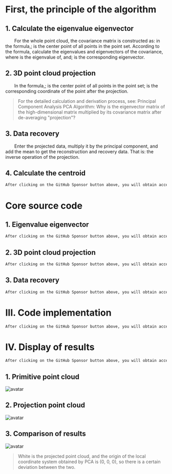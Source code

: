 #  First, the principle of the algorithm 

##  1. Calculate the eigenvalue eigenvector 

   For the whole point cloud, the covariance matrix is constructed as: in the formula,; is the center point of all points in the point set. According to the formula, calculate the eigenvalues and eigenvectors of the covariance, where is the eigenvalue of, and; is the corresponding eigenvector. 

##  2. 3D point cloud projection 

    In the formula,; is the center point of all points in the point set; is the corresponding coordinate of the point after the projection. 

>  For the detailed calculation and derivation process, see: Principal Component Analysis PCA Algorithm: Why is the eigenvector matrix of the high-dimensional matrix multiplied by its covariance matrix after de-averaging "projection"? 

##  3. Data recovery 

   Enter the projected data, multiply it by the principal component, and add the mean to get the reconstruction and recovery data. That is: the inverse operation of the projection. 

##  4. Calculate the centroid 

  ```python  
After clicking on the GitHub Sponsor button above, you will obtain access permissions to my private code repository ( https://github.com/slowlon/my_code_bar ) to view this blog code. By searching the code number of this blog, you can find the code you need, code number is: 2024020309574160361
  ```  
#  Core source code 

##  1. Eigenvalue eigenvector 

  ```python  
After clicking on the GitHub Sponsor button above, you will obtain access permissions to my private code repository ( https://github.com/slowlon/my_code_bar ) to view this blog code. By searching the code number of this blog, you can find the code you need, code number is: 2024020309574160361
  ```  
##  2. 3D point cloud projection 

  ```python  
After clicking on the GitHub Sponsor button above, you will obtain access permissions to my private code repository ( https://github.com/slowlon/my_code_bar ) to view this blog code. By searching the code number of this blog, you can find the code you need, code number is: 2024020309574160361
  ```  
##  3. Data recovery 

  ```python  
After clicking on the GitHub Sponsor button above, you will obtain access permissions to my private code repository ( https://github.com/slowlon/my_code_bar ) to view this blog code. By searching the code number of this blog, you can find the code you need, code number is: 2024020309574160361
  ```  
#  III. Code implementation 

  ```python  
After clicking on the GitHub Sponsor button above, you will obtain access permissions to my private code repository ( https://github.com/slowlon/my_code_bar ) to view this blog code. By searching the code number of this blog, you can find the code you need, code number is: 2024020309574160361
  ```  
#  IV. Display of results 

  ```python  
After clicking on the GitHub Sponsor button above, you will obtain access permissions to my private code repository ( https://github.com/slowlon/my_code_bar ) to view this blog code. By searching the code number of this blog, you can find the code you need, code number is: 2024020309574160361
  ```  
##  1. Primitive point cloud 

 ![avatar]( ec13344fce8a4c3692c77820c876457c.png) 

##  2. Projection point cloud 

 ![avatar]( 99463f0bdfda4fabb85e66bf3de1bd3c.png) 

##  3. Comparison of results 

 ![avatar]( 970c8a13715e41b4b377098362daeccb.png) 

>  White is the projected point cloud, and the origin of the local coordinate system obtained by PCA is (0, 0, 0), so there is a certain deviation between the two. 

